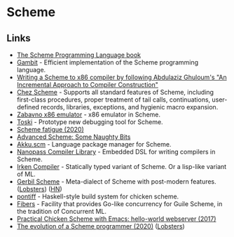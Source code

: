 # Scheme

## Links

* [The Scheme Programming Language book](https://www.scheme.com/tspl4/)
* [Gambit](https://github.com/gambit/gambit) - Efficient implementation of the Scheme programming language.
* [Writing a Scheme to x86 compiler by following Abdulaziz Ghuloum's "An Incremental Approach to Compiler Construction"](https://github.com/mrnugget/scheme_x86)
* [Chez Scheme](https://github.com/cisco/ChezScheme) - Supports all standard features of Scheme, including first-class procedures, proper treatment of tail calls, continuations, user-defined records, libraries, exceptions, and hygienic macro expansion.
* [Zabavno x86 emulator](https://github.com/weinholt/zabavno) - x86 emulator in Scheme.
* [Toski](https://kennethfriedman.org/projects/toski/) - Prototype new debugging tool for Scheme.
* [Scheme fatigue \(2020\)](https://hyper.dev/blog/yet-another-scheme.html)
* [Advanced Scheme: Some Naughty Bits](https://people.csail.mit.edu/jhbrown/scheme/)
* [Akku.scm](https://github.com/weinholt/akku) - Language package manager for Scheme.
* [Nanopass Compiler Library](https://github.com/nanopass/nanopass-framework-scheme) - Embedded DSL for writing compilers in Scheme.
* [Irken Compiler](https://github.com/samrushing/irken-compiler) - Statically typed variant of Scheme. Or a lisp-like variant of ML.
* [Gerbil Scheme](https://cons.io/) - Meta-dialect of Scheme with post-modern features. \([Lobsters](https://lobste.rs/s/c29wn2/gerbil_scheme)\) \([HN](https://news.ycombinator.com/item?id=20585637)\)
* [pontiff](https://github.com/sylphbio/pontiff) - Haskell-style build system for chicken scheme.
* [Fibers](https://github.com/wingo/fibers) - Facility that provides Go-like concurrency for Guile Scheme, in the tradition of Concurrent ML.
* [Practical Chicken Scheme with Emacs: hello-world webserver \(2017\)](https://www.youtube.com/watch?v=eXB3I3S3vJc)
* [The evolution of a Scheme programmer \(2020\)](https://erkin.party/blog/200715/evolution/) \([Lobsters](https://lobste.rs/s/ao7qpz/evolution_scheme_programmer)\)

